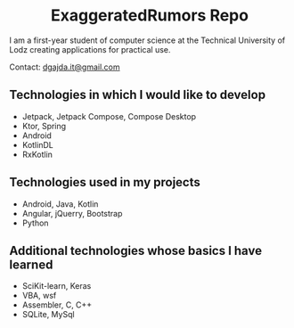 <h1 align="center">ExaggeratedRumors Repo</h1>

I am a first-year student of computer science at the Technical University of Lodz creating applications for practical use. 

Contact:  dgajda.it@gmail.com

## Technologies in which I would like to develop

- Jetpack, Jetpack Compose, Compose Desktop
- Ktor, Spring
- Android
- KotlinDL
- RxKotlin

## Technologies used in my projects

- Android, Java, Kotlin
- Angular, jQuerry, Bootstrap
- Python

## Additional technologies whose basics I have learned

- SciKit-learn, Keras
- VBA, wsf
- Assembler, C, C++
- SQLite, MySql


